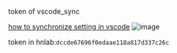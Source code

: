 token of vscode_sync

[how to synchronize setting in vscode](https://juejin.im/post/5b9b5a6f6fb9a05d22728e36)
![image](https://user-images.githubusercontent.com/52747634/68855605-8d095f80-0719-11ea-98a3-3bebacccdbc4.png)

token in hnlab:`dccde67696f0edaae118a817d337c26c`
